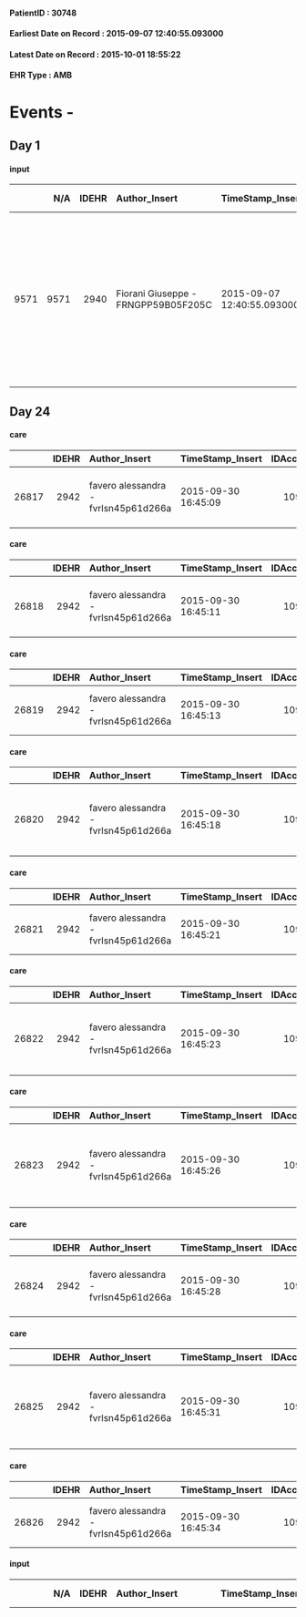 
#### PatientID : 30748
#### Earliest Date on Record : 2015-09-07 12:40:55.093000
#### Latest Date on Record : 2015-10-01 18:55:22
#### EHR Type : AMB

# Events - 

## Day 1

#### input
|      |    N/A |   IDEHR | Author_Insert                       | TimeStamp_Insert           | EHRType   |   PatientID |   IDDigitalSignDocument | persone_vicine   |   Unnamed: 0_x.1 |   IDANAMNESI_SOCIALE | Patient   | FamigliaAltro   | Paziente_T   | FamigliaAltro_T   |   Non_Rilevabile_x.1 | Note_Non_Rilevabile_x.1   | opt_Problemi   | Note_I                                                                                                                                                                                                                                            | opt_paziente_a   | opt_famiglia_a   | opt_adeguatezza   | opt_paziente_solo   | ds_note_con                                                                                                                                         | opt_presente_assente   | Caregiver_principale   | opt_necessario   | opt_risorse_ec   | opt_paziente_psi   | opt_Ins_vol   | opt_esenzione   | opt_inv_civile   |   invalidita_perc |   ds_codice_es | Needs     | Domestic partnership   | opt_disponibilita_f   | opt_indennita_acc   | opt_famiglia_psi   | opt_disponibilit_paz   |
|-----:|-------:|--------:|:------------------------------------|:---------------------------|:----------|------------:|------------------------:|:-----------------|-----------------:|---------------------:|:----------|:----------------|:-------------|:------------------|---------------------:|:--------------------------|:---------------|:--------------------------------------------------------------------------------------------------------------------------------------------------------------------------------------------------------------------------------------------------|:-----------------|:-----------------|:------------------|:--------------------|:----------------------------------------------------------------------------------------------------------------------------------------------------|:-----------------------|:-----------------------|:-----------------|:-----------------|:-------------------|:--------------|:----------------|:-----------------|------------------:|---------------:|:----------|:-----------------------|:----------------------|:--------------------|:-------------------|:-----------------------|
| 9571 |   9571 |    2940 | Fiorani Giuseppe - FRNGPP59B05F205C | 2015-09-07 12:40:55.093000 | AMB       |       30748 |                  132019 | N/A              |             1312 |                  877 | Si#1      | Si#1            | No#0         | Si#1              |                    0 | NR                        | No#0           | Pz informato della diagnosi e della progressione, ma con scarsa cognizione di terminalit√†. La moglie ed i due figli sono stati messi al corrente nel merito dell'assenza di ulteriori spazi di trattamento e conseguentemente della terminalit√† | Indefinite#2     | Congruenti#1     | Si#1              | No#0                | Vive con la moglie Piera di aa 68.Due figli maschi, entrambi fuori casa: Gianluca di aa 50 abitante a Milano e Andrea di aa 39 residente a Misinto. | Presente#1             | la moglie Piera        | No#0             | Adeguate#1       | No#0               | No#0          | Si#1            | Si#1             |               100 |             48 | Clinici#0 | Coniuge/Convivente#0   | No#0                  | No#0                | No#0               | No#0                   |


## Day 24

#### care
|       |   IDEHR | Author_Insert                        | TimeStamp_Insert    |   IDAccess | EHRType   |   PatientID |   IDTERAPIE_OUTPAT_VIDAS | ds_dose   | opt_via_di_somm   | ds_ora   | dt_data_inizio      |   opt_pregressa |   opt_somm_terapia |   opt_estemporanea |   opt_termina |   opt_somm_in_pompa | opt_farmaco                                    |
|------:|--------:|:-------------------------------------|:--------------------|-----------:|:----------|------------:|-------------------------:|:----------|:------------------|:---------|:--------------------|----------------:|-------------------:|-------------------:|--------------:|--------------------:|:-----------------------------------------------|
| 26817 |    2942 | favero alessandra - fvrlsn45p61d266a | 2015-09-30 16:45:09 |      10931 | amb       |       30748 |                     4293 | 1 tablet  | oral # 0 = 0      | 08 # 8   | 2015-08-30 00:00:00 |               0 |                  0 |                  0 |             0 |                   0 | pramipexole (mirapexin 0-52 mg tablets) # 1782 |

#### care
|       |   IDEHR | Author_Insert                        | TimeStamp_Insert    |   IDAccess | EHRType   |   PatientID |   IDTERAPIE_OUTPAT_VIDAS | ds_dose   | opt_via_di_somm        | ds_ora       | dt_data_inizio      |   opt_pregressa |   opt_somm_terapia |   opt_estemporanea |   opt_termina |   opt_somm_in_pompa | opt_farmaco                                            |
|------:|--------:|:-------------------------------------|:--------------------|-----------:|:----------|------------:|-------------------------:|:----------|:-----------------------|:-------------|:--------------------|----------------:|-------------------:|-------------------:|--------------:|--------------------:|:-------------------------------------------------------|
| 26818 |    2942 | favero alessandra - fvrlsn45p61d266a | 2015-09-30 16:45:11 |      10931 | amb       |       30748 |                     4294 | 1 ampoule | subcutaneously # 3 = 3 | at need # 24 | 2015-09-30 00:00:00 |               0 |                  0 |                  0 |             0 |                   0 | scopolamine butylbromide (buscopan 20mg / ml fl) # 997 |

#### care
|       |   IDEHR | Author_Insert                        | TimeStamp_Insert    |   IDAccess | EHRType   |   PatientID |   IDTERAPIE_OUTPAT_VIDAS | ds_dose   | opt_via_di_somm    | ds_ora          | dt_data_inizio      |   opt_pregressa |   opt_somm_terapia |   opt_estemporanea |   opt_termina |   opt_somm_in_pompa | opt_farmaco                         |
|------:|--------:|:-------------------------------------|:--------------------|-----------:|:----------|------------:|-------------------------:|:----------|:-------------------|:----------------|:--------------------|----------------:|-------------------:|-------------------:|--------------:|--------------------:|:------------------------------------|
| 26819 |    2942 | favero alessandra - fvrlsn45p61d266a | 2015-09-30 16:45:13 |      10931 | amb       |       30748 |                     4295 | 2 gtt     | ophthalmic # 5 = 5 | 08 # 8; 20 # 20 | 2015-08-30 00:00:00 |               0 |                  0 |                  0 |             0 |                   0 | timolol (timoptol 0-5% coll) # 1975 |

#### care
|       |   IDEHR | Author_Insert                        | TimeStamp_Insert    |   IDAccess | EHRType   |   PatientID |   IDTERAPIE_OUTPAT_VIDAS | ds_dose     | opt_via_di_somm        | ds_ora       | dt_data_inizio      |   opt_pregressa |   opt_somm_terapia |   opt_estemporanea |   opt_termina |   opt_somm_in_pompa | opt_farmaco                                                     |
|------:|--------:|:-------------------------------------|:--------------------|-----------:|:----------|------------:|-------------------------:|:------------|:-----------------------|:-------------|:--------------------|----------------:|-------------------:|-------------------:|--------------:|--------------------:|:----------------------------------------------------------------|
| 26820 |    2942 | favero alessandra - fvrlsn45p61d266a | 2015-09-30 16:45:18 |      10931 | amb       |       30748 |                     4297 | 1/2 ampoule | subcutaneously # 3 = 3 | at need # 24 | 2015-09-30 00:00:00 |               0 |                  0 |                  0 |             0 |                   0 | morphine hydrochloride (10 mg morphine hydrochloride fl) # 1598 |

#### care
|       |   IDEHR | Author_Insert                        | TimeStamp_Insert    |   IDAccess | EHRType   |   PatientID |   IDTERAPIE_OUTPAT_VIDAS | ds_dose   | opt_via_di_somm        | ds_ora       | dt_data_inizio      |   opt_pregressa |   opt_somm_terapia |   opt_estemporanea |   opt_termina |   opt_somm_in_pompa | opt_farmaco                                                  |
|------:|--------:|:-------------------------------------|:--------------------|-----------:|:----------|------------:|-------------------------:|:----------|:-----------------------|:-------------|:--------------------|----------------:|-------------------:|-------------------:|--------------:|--------------------:|:-------------------------------------------------------------|
| 26821 |    2942 | favero alessandra - fvrlsn45p61d266a | 2015-09-30 16:45:21 |      10931 | amb       |       30748 |                     4298 | 1 ampoule | subcutaneously # 3 = 3 | at need # 24 | 2015-09-30 00:00:00 |               0 |                  0 |                  0 |             0 |                   0 | metoclopramide hydrochloride (plasil 10 mg / 2 ml fl) # 1002 |

#### care
|       |   IDEHR | Author_Insert                        | TimeStamp_Insert    |   IDAccess | EHRType   |   PatientID |   IDTERAPIE_OUTPAT_VIDAS | ds_dose   | opt_via_di_somm   | ds_ora                   | dt_data_inizio      |   opt_pregressa |   opt_somm_terapia |   opt_estemporanea |   opt_termina |   opt_somm_in_pompa | opt_farmaco                                               |
|------:|--------:|:-------------------------------------|:--------------------|-----------:|:----------|------------:|-------------------------:|:----------|:------------------|:-------------------------|:--------------------|----------------:|-------------------:|-------------------:|--------------:|--------------------:|:----------------------------------------------------------|
| 26822 |    2942 | favero alessandra - fvrlsn45p61d266a | 2015-09-30 16:45:23 |      10931 | amb       |       30748 |                     4299 | 1 tablet  | oral # 0 = 0      | 08 # 8; 15 # 15; 21 # 21 | 2015-08-30 00:00:00 |               0 |                  0 |                  0 |             0 |                   0 | levodopa + carbidopa (sinemet 100 + 25 mg tablets) # 1777 |

#### care
|       |   IDEHR | Author_Insert                        | TimeStamp_Insert    |   IDAccess | EHRType   |   PatientID |   IDTERAPIE_OUTPAT_VIDAS | ds_dose   | opt_via_di_somm   | ds_ora   | dt_data_inizio      |   opt_pregressa |   opt_somm_terapia |   opt_estemporanea |   opt_termina |   opt_somm_in_pompa | opt_farmaco                                                        |
|------:|--------:|:-------------------------------------|:--------------------|-----------:|:----------|------------:|-------------------------:|:----------|:------------------|:---------|:--------------------|----------------:|-------------------:|-------------------:|--------------:|--------------------:|:-------------------------------------------------------------------|
| 26823 |    2942 | favero alessandra - fvrlsn45p61d266a | 2015-09-30 16:45:26 |      10931 | amb       |       30748 |                     4300 | 8 g       | oral # 0 = 0      | 15 # 15  | 2015-08-30 00:00:00 |               0 |                  0 |                  0 |             0 |                   0 | macrogol / sodium bic./sodio cl / kcl (movicol bust 13-8 g) # 1035 |

#### care
|       |   IDEHR | Author_Insert                        | TimeStamp_Insert    |   IDAccess | EHRType   |   PatientID |   IDTERAPIE_OUTPAT_VIDAS | ds_altro_farmaco              | ds_dose   | opt_via_di_somm     | ds_ora   | dt_data_inizio      |   opt_pregressa |   opt_somm_terapia |   opt_estemporanea |   opt_termina |   opt_somm_in_pompa | opt_farmaco                                |
|------:|--------:|:-------------------------------------|:--------------------|-----------:|:----------|------------:|-------------------------:|:------------------------------|:----------|:--------------------|:---------|:--------------------|----------------:|-------------------:|-------------------:|--------------:|--------------------:|:-------------------------------------------|
| 26824 |    2942 | favero alessandra - fvrlsn45p61d266a | 2015-09-30 16:45:28 |      10931 | amb       |       30748 |                     4301 | physiological ranidil + 50 mg | 500 ml    | intravenous # 1 = 1 | 08 # 8   | 2015-09-30 00:00:00 |               0 |                  0 |                  0 |             0 |                   0 | acarbose (glicobase 100 mg tablets) # 1094 |

#### care
|       |   IDEHR | Author_Insert                        | TimeStamp_Insert    |   IDAccess | EHRType   |   PatientID |   IDTERAPIE_OUTPAT_VIDAS | ds_dose    | opt_via_di_somm   | ds_ora   | dt_data_inizio      |   opt_pregressa |   opt_somm_terapia |   opt_estemporanea |   opt_termina |   opt_somm_in_pompa | opt_farmaco                                                        |
|------:|--------:|:-------------------------------------|:--------------------|-----------:|:----------|------------:|-------------------------:|:-----------|:------------------|:---------|:--------------------|----------------:|-------------------:|-------------------:|--------------:|--------------------:|:-------------------------------------------------------------------|
| 26825 |    2942 | favero alessandra - fvrlsn45p61d266a | 2015-09-30 16:45:31 |      10931 | amb       |       30748 |                     4302 | 1 envelope | oral # 0 = 0      | 16 # 16  | 2015-08-30 00:00:00 |               0 |                  0 |                  0 |             0 |                   0 | macrogol / sodium bic./sodio cl / kcl (movicol bust 13-8 g) # 1035 |

#### care
|       |   IDEHR | Author_Insert                        | TimeStamp_Insert    |   IDAccess | EHRType   |   PatientID |   IDTERAPIE_OUTPAT_VIDAS | ds_dose   | opt_via_di_somm        | ds_ora   | dt_data_inizio      |   opt_pregressa |   opt_somm_terapia |   opt_estemporanea |   opt_termina |   opt_somm_in_pompa | opt_farmaco                             |
|------:|--------:|:-------------------------------------|:--------------------|-----------:|:----------|------------:|-------------------------:|:----------|:-----------------------|:---------|:--------------------|----------------:|-------------------:|-------------------:|--------------:|--------------------:|:----------------------------------------|
| 26826 |    2942 | favero alessandra - fvrlsn45p61d266a | 2015-09-30 16:45:34 |      10931 | amb       |       30748 |                     4303 | 4mg       | subcutaneously # 3 = 3 | 08 # 8   | 2015-08-30 00:00:00 |               0 |                  0 |                  0 |             0 |                   0 | dexamethasone (4 mg soldesam fl) # 1447 |

#### input
|      |    N/A |   IDEHR | Author_Insert                        | TimeStamp_Insert    |   IDAccess | EHRType   |   PatientID |   IDDigitalSignDocument | persone_vicine   |   Unnamed: 0_y |   IDANAMNESI_MED |   Non_Rilevabile_y | Note_Non_Rilevabile_y   | diagnosis                                                                                                                                                                                                                                                                                                                                                                                                                                                                                                                                                                                                                                                                                                                                                                                                                                                                                                                                                                                                                                                                                                                                                                                                                                                                                                                                                                                                                                                                                                                                                                                                     |
|-----:|-------:|--------:|:-------------------------------------|:--------------------|-----------:|:----------|------------:|------------------------:|:-----------------|---------------:|-----------------:|-------------------:|:------------------------|:--------------------------------------------------------------------------------------------------------------------------------------------------------------------------------------------------------------------------------------------------------------------------------------------------------------------------------------------------------------------------------------------------------------------------------------------------------------------------------------------------------------------------------------------------------------------------------------------------------------------------------------------------------------------------------------------------------------------------------------------------------------------------------------------------------------------------------------------------------------------------------------------------------------------------------------------------------------------------------------------------------------------------------------------------------------------------------------------------------------------------------------------------------------------------------------------------------------------------------------------------------------------------------------------------------------------------------------------------------------------------------------------------------------------------------------------------------------------------------------------------------------------------------------------------------------------------------------------------------------|
| 4735 |   4735 |    2942 | FAVERO ALESSANDRA - FVRLSN45P61D266A | 2015-09-30 22:11:44 |      10992 | AMB       |       30748 |                  146357 | N/A              |           1569 |             2675 |                  0 | NR                      | K sigma, lung metastases, liver, peritoneal, ureteral, m Parkinson April arterial hypertension, glaucoma and eye surgery since with residual and cecit√ † eye since, Parkinson's disease from 2013 to therapy with Sinemet APP detection of sigma and k peritoneal metastases in 2013 as a result of intestinal obstruction. The patient √® been subjected to resection of the signa according to Hartman and √® been packaged colostomy. Subjected to RT and CT with early metastasis regressine but then cnn recent relapse. In June 2015 placement of percutaneous nephrostomy bilterale due to ureteric obstruction and hydronephrosis. Following the 2,Ä ¢ s cycle of FOLFIRI (5 of programmed) dil pieces presented neutropenia, fungal infections and mucositis with impossibilit√ † to drink and eat. The 23 √® returned to the IEO (outpatient) IIIN shock, where √® set rehydration therapy and targeted therapy for pharyngeal pathology. C'√® been a rapid recovery of the general conditions. The patient knows the disease, not the entity √® informed 'of the diffusion current metastatic. ICD9 K sigm 153.3; mts peritoneal 197.6; ms liver 197.7; mts pulmonary 197.0; mts ureteral 198.1; hypertension arteripsa 401.9; 365.9 glaucoma; V44,3 colostomy; Nephrostomy V44,6 diagnosis Year 2013 mts pulmonary 197.0; mts ureteral 198.1; hypertension arteripsa 401.9; 365.9 glaucoma; V44,3 colostomy; Nephrostomy V44,6 diagnosis Year 2013 mts pulmonary 197.0; mts ureteral 198.1; hypertension arteripsa 401.9; 365.9 glaucoma; V44,3 colostomy; Nephrostomy V44,6 diagnosis Year 2013 |


## Day 25

#### death
|     |   IDDecesso |   IDEHR | Author_Insert                        | TimeStamp_Insert    |   PatientID |   IDDigitalSignDocument | Date                | Luogo_decesso   |
|----:|------------:|--------:|:-------------------------------------|:--------------------|------------:|------------------------:|:--------------------|:----------------|
| 257 |         258 |    2942 | FAVERO ALESSANDRA - FVRLSN45P61D266A | 2015-10-01 18:55:22 |       30748 |                  147897 | 2015-10-01 17:30:00 | # 2 Domicile    |


